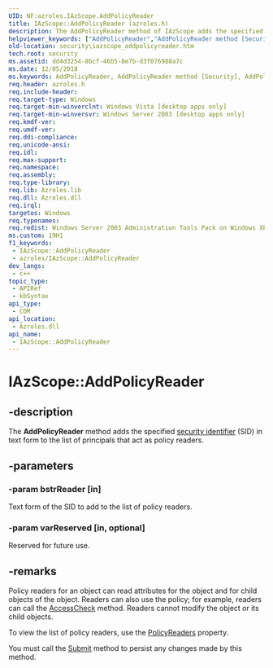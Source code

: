 ```yaml
---
UID: NF:azroles.IAzScope.AddPolicyReader
title: IAzScope::AddPolicyReader (azroles.h)
description: The AddPolicyReader method of IAzScope adds the specified security identifier in text form to the list of principals that act as policy readers.
helpviewer_keywords: ["AddPolicyReader","AddPolicyReader method [Security]","AddPolicyReader method [Security]","AzScope object","AddPolicyReader method [Security]","IAzScope interface","AzScope object [Security]","AddPolicyReader method","IAzScope interface [Security]","AddPolicyReader method","IAzScope.AddPolicyReader","IAzScope::AddPolicyReader","azroles/IAzScope::AddPolicyReader","security.iazscope_addpolicyreader"]
old-location: security\iazscope_addpolicyreader.htm
tech.root: security
ms.assetid: dd4d3254-8bcf-46b5-8e7b-d3f076988a7c
ms.date: 12/05/2018
ms.keywords: AddPolicyReader, AddPolicyReader method [Security], AddPolicyReader method [Security],AzScope object, AddPolicyReader method [Security],IAzScope interface, AzScope object [Security],AddPolicyReader method, IAzScope interface [Security],AddPolicyReader method, IAzScope.AddPolicyReader, IAzScope::AddPolicyReader, azroles/IAzScope::AddPolicyReader, security.iazscope_addpolicyreader
req.header: azroles.h
req.include-header: 
req.target-type: Windows
req.target-min-winverclnt: Windows Vista [desktop apps only]
req.target-min-winversvr: Windows Server 2003 [desktop apps only]
req.kmdf-ver: 
req.umdf-ver: 
req.ddi-compliance: 
req.unicode-ansi: 
req.idl: 
req.max-support: 
req.namespace: 
req.assembly: 
req.type-library: 
req.lib: Azroles.lib
req.dll: Azroles.dll
req.irql: 
targetos: Windows
req.typenames: 
req.redist: Windows Server 2003 Administration Tools Pack on Windows XP
ms.custom: 19H1
f1_keywords:
 - IAzScope::AddPolicyReader
 - azroles/IAzScope::AddPolicyReader
dev_langs:
 - c++
topic_type:
 - APIRef
 - kbSyntax
api_type:
 - COM
api_location:
 - Azroles.dll
api_name:
 - IAzScope::AddPolicyReader
---
```


# IAzScope::AddPolicyReader


## -description

The <b>AddPolicyReader</b> method adds the specified <a href="/windows/desktop/SecGloss/s-gly">security identifier</a> (SID) in text form to the list of principals that act as policy readers.

## -parameters

### -param bstrReader [in]

Text form of the SID to add to the list of policy readers.

### -param varReserved [in, optional]

Reserved for future use.

## -remarks

Policy readers for an object can read attributes for the object and for child objects of the object. Readers can also  use the policy; for example, readers can call the  <a href="/windows/desktop/api/azroles/nf-azroles-iazclientcontext-accesscheck">AccessCheck</a> method. Readers cannot modify the object or its child objects.

To view the list of policy readers, use the <a href="/windows/desktop/api/azroles/nf-azroles-iazscope-get_policyreaders">PolicyReaders</a> property.

You must call the <a href="/windows/desktop/api/azroles/nf-azroles-iazscope-submit">Submit</a> method to persist any changes made by this method.


